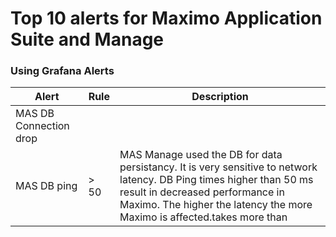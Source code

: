 # Top 10 alerts for Maximo Application Suite and Manage
### Using Grafana Alerts


Alert | Rule | Description
------|------|------------
MAS DB Connection drop | |
MAS DB ping | > 50 |  MAS Manage used the DB for data persistancy. It is very sensitive to network latency. DB Ping times higher than 50 ms result in decreased performance in Maximo. The higher the latency the more Maximo is affected.takes more than

